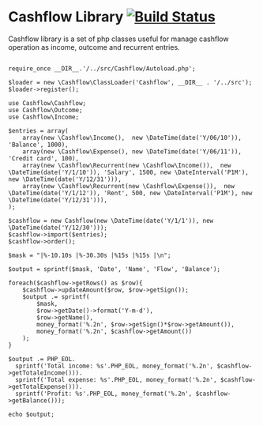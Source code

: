 # Cashflow Library [![Build Status](https://travis-ci.org/francescotrucchia/cashflow.png?branch=master)](http://travis-ci.org/francescotrucchia/cashflow)

Cashflow library is a set of php classes useful for manage cashflow operation as income, outcome and recurrent entries.

<pre><code>
require_once __DIR__.'/../src/Cashflow/Autoload.php';

$loader = new \Cashflow\ClassLoader('Cashflow', __DIR__ . '/../src');
$loader->register();

use Cashflow\Cashflow;
use Cashflow\Outcome;
use Cashflow\Income;

$entries = array(
    array(new \Cashflow\Income(),  new \DateTime(date('Y/06/10')), 'Balance', 1000),
    array(new \Cashflow\Expense(), new \DateTime(date('Y/06/11')), 'Credit card', 100),
    array(new \Cashflow\Recurrent(new \Cashflow\Income()),  new \DateTime(date('Y/1/10')), 'Salary', 1500, new \DateInterval('P1M'), new \DateTime(date('Y/12/31'))),
    array(new \Cashflow\Recurrent(new \Cashflow\Expense()),  new \DateTime(date('Y/1/12')), 'Rent', 500, new \DateInterval('P1M'), new \DateTime(date('Y/12/31'))),
);

$cashflow = new Cashflow(new \DateTime(date('Y/1/1')), new \DateTime(date('Y/12/30')));
$cashflow->import($entries);
$cashflow->order();
    
$mask = "|%-10.10s |%-30.30s |%15s |%15s |\n";

$output = sprintf($mask, 'Date', 'Name', 'Flow', 'Balance');

foreach($cashflow->getRows() as $row){
    $cashflow->updateAmount($row, $row->getSign());
    $output .= sprintf(
        $mask, 
        $row->getDate()->format('Y-m-d'), 
        $row->getName(), 
        money_format('%.2n', $row->getSign()*$row->getAmount()), 
        money_format('%.2n', $cashflow->getAmount())
    );
}

$output .= PHP_EOL.
  sprintf('Total income: %s'.PHP_EOL, money_format('%.2n', $cashflow->getTotaleIncome())).
  sprintf('Total expense: %s'.PHP_EOL, money_format('%.2n', $cashflow->getTotalExpense())).
  sprintf('Profit: %s'.PHP_EOL, money_format('%.2n', $cashflow->getBalance()));

echo $output;

</code></pre>

